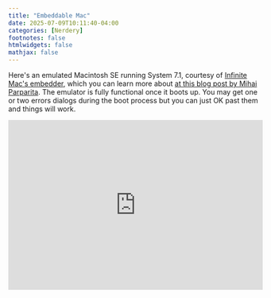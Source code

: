 ```yaml
---
title: "Embeddable Mac"
date: 2025-07-09T10:11:40-04:00
categories: [Nerdery]
footnotes: false
htmlwidgets: false
mathjax: false
---
```



Here's an emulated Macintosh SE running System 7.1, courtesy of [Infinite Mac's embedder](https://infinitemac.org/embed), which you can learn more about [at this blog post by Mihai Parparita](https://blog.persistent.info/2025/07/infinite-mac-embedding.html). The emulator is fully functional once it boots up. You may get one or two errors dialogs during the boot process but you can just OK past them and things will work.

<iframe src="https://infinitemac.org/embed?disk=System+7.1&infinite_hd=true&machine=Mac+SE&auto_pause=true"
    width="512"
    height="342"
    allow="cross-origin-isolated"
    frameborder="0">
</iframe>

